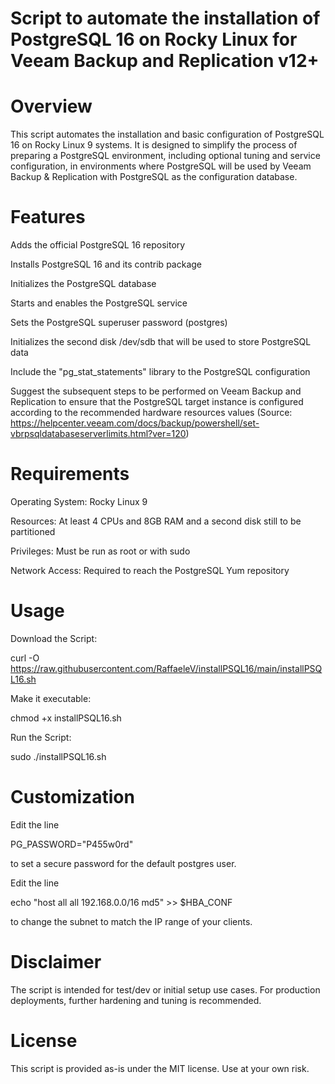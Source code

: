 Script to automate the installation of PostgreSQL 16 on Rocky Linux for Veeam Backup and Replication v12+
=========================================================================================================

Overview
========
This script automates the installation and basic configuration of PostgreSQL 16 on Rocky Linux 9 systems. It is designed to simplify the process of preparing a PostgreSQL environment, including optional tuning and service configuration, in environments where PostgreSQL will be used by Veeam Backup & Replication with PostgreSQL as the configuration database.

Features
========
Adds the official PostgreSQL 16 repository

Installs PostgreSQL 16 and its contrib package

Initializes the PostgreSQL database

Starts and enables the PostgreSQL service

Sets the PostgreSQL superuser password (postgres)

Initializes the second disk /dev/sdb that will be used to store PostgreSQL data

Include the "pg_stat_statements" library to the PostgreSQL configuration

Suggest the subsequent steps to be performed on Veeam Backup and Replication to ensure that the PostgreSQL target instance is configured according to the recommended hardware resources values (Source: https://helpcenter.veeam.com/docs/backup/powershell/set-vbrpsqldatabaseserverlimits.html?ver=120) 

Requirements
============
Operating System: Rocky Linux 9

Resources: At least 4 CPUs and 8GB RAM and a second disk still to be partitioned

Privileges: Must be run as root or with sudo

Network Access: Required to reach the PostgreSQL Yum repository

Usage
=====
Download the Script:

  curl -O https://raw.githubusercontent.com/RaffaeleV/installPSQL16/main/installPSQL16.sh

Make it executable:

  chmod +x installPSQL16.sh

Run the Script:

  sudo ./installPSQL16.sh

Customization
=============
Edit the line

  PG_PASSWORD="P455w0rd"

to set a secure password for the default postgres user.

Edit the line

  echo "host    all             all             192.168.0.0/16            md5" >> $HBA_CONF

to change the subnet to match the IP range of your clients.



Disclaimer
==========
The script is intended for test/dev or initial setup use cases. For production deployments, further hardening and tuning is recommended.

License
=======
This script is provided as-is under the MIT license. Use at your own risk.
